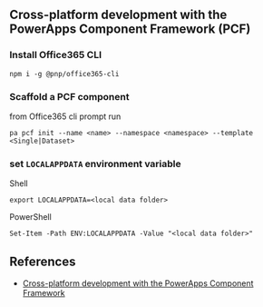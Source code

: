 ## Cross-platform development with the PowerApps Component Framework (PCF)

### Install Office365 CLI

```
npm i -g @pnp/office365-cli
```

### Scaffold a PCF component

from Office365 cli prompt run
```
pa pcf init --name <name> --namespace <namespace> --template <Single|Dataset>
```

### set `LOCALAPPDATA` environment variable

Shell
```
export LOCALAPPDATA=<local data folder>
```

PowerShell
```
Set-Item -Path ENV:LOCALAPPDATA -Value "<local data folder>"
```

## References

* [Cross-platform development with the PowerApps Component Framework](https://blog.yannickreekmans.be/cross-platform-development-with-the-powerapps-component-framework/)